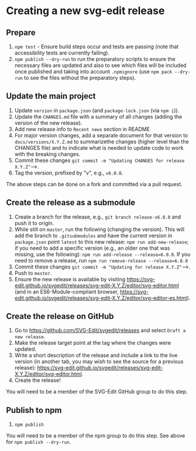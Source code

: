 # Creating a new svg-edit release

## Prepare

1. `npm test` - Ensure build steps occur and tests are passing (note that
    accessibility tests are currently failing).
1. `npm publish --dry-run` to run the preparatory scripts to ensure the
    necessary files are updated and also to see which files will be
    included once published and taking into account `.npmignore`
    (use `npm pack --dry-run` to see the files without the preparatory
    steps).

## Update the main project

1. Update `version` in `package.json` (and `package-lock.json` (via `npm i`)).
1. Update the `CHANGES.md` file with a summary of all changes (adding the
    version of the new release).
1. Add new release info to `Recent news` section in README
1. For major version changes, add a separate document for that version
    to `docs/versions/X.Y.Z.md` to summarizethe changes (higher level
    than the CHANGES file) and to indicate what is needed to update code
    to work with the breaking changes.
1. Commit these changes `git commit -m "Updating CHANGES for release X.Y.Z"`-->.
1. Tag the version, prefixed by "v", e.g., `v6.0.0`.

The above steps can be done on a fork and committed via a pull request.

## Create the release as a submodule

1. Create a branch for the release, e.g., `git branch release-v6.0.0` and
    push it to origin.
1. While still on `master`, run the following (changing the version). This
    will add the branch to `.gitsubmodules` and have the current version in
    `package.json` point `latest` to this new release:
    `npm run add-new-release`; if you need to add a specific version (e.g.,
    an older one that was missing, use the following):
    `npm run add-release --release=6.0.0`. If you need to remove a release,
    run `npm run remove-release --release=6.0.0`
1. Commit these changes `git commit -m "Updating for release X.Y.Z"`-->.
1. Push to `master`.
1. Ensure the new release is available by visiting
    <https://svg-edit.github.io/svgedit/releases/svg-edit-X.Y.Z/editor/svg-editor.html>
    (and in an ES6-Module-compliant browser,
    <https://svg-edit.github.io/svgedit/releases/svg-edit-X.Y.Z/editor/svg-editor-es.html>).

## Create the release on GitHub

1. Go to <https://github.com/SVG-Edit/svgedit/releases> and select
  `Draft a new release`.
1. Make the release target point at the tag where the <!-- makefile and -->
  changes were updated.
1. Write a short description of the release and include a link to the live
  version (in another tab, you may wish to see the source for a previous
  release):
  <https://svg-edit.github.io/svgedit/releases/svg-edit-X.Y.Z/editor/svg-editor.html>.
1. Create the release!

You will need to be a member of the SVG-Edit GitHub group to do this step.

## Publish to npm

1. `npm publish`

You will need to be a member of the npm group to do this step. See above
for `npm publish --dry-run`.
